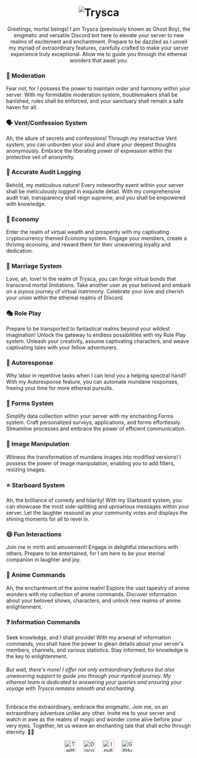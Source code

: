 <h1 align="center">
  <img alt="Trysca" title="Hi" src="http://readme-typing-svg.herokuapp.com?color=%14916702&size=45&lines=Trysca&center=true">
</h1>
<p align="center">
  Greetings, mortal beings! I am Trysca (previously known as Ghost Boy), the enigmatic and versatile Discord bot here to elevate your server to new realms of excitement and enchantment. Prepare to be dazzled as I unveil my myriad of extraordinary features, carefully crafted to make your server experience truly exceptional. Allow me to guide you through the ethereal wonders that await you:
</p>
<h3>
  👻 Moderation
</h3>
<p>
  Fear not, for I possess the power to maintain order and harmony within your server. With my formidable moderation system, troublemakers shall be banished, rules shall be enforced, and your sanctuary shall remain a safe haven for all.
</p>
<h3>
  🗣️ Vent/Confession System
</h3>
<p>
  Ah, the allure of secrets and confessions! Through my interactive Vent system, you can unburden your soul and share your deepest thoughts anonymously. Embrace the liberating power of expression within the protective veil of anonymity.
</p>
<h3>
  📜 Accurate Audit Logging
</h3>
<p>
  Behold, my meticulous nature! Every noteworthy event within your server shall be meticulously logged in exquisite detail. With my comprehensive audit trail, transparency shall reign supreme, and you shall be empowered with knowledge.
</p>
<h3>
  💼 Economy
</h3>
<p>
  Enter the realm of virtual wealth and prosperity with my captivating cryptocurrency themed Economy system. Engage your members, create a thriving economy, and reward them for their unwavering loyalty and dedication.
</p>
<h3>
  💑 Marriage System
</h3>
<p>
  Love, ah, love! In the realm of Trysca, you can forge virtual bonds that transcend mortal limitations. Take another user as your beloved and embark on a joyous journey of virtual matrimony. Celebrate your love and cherish your union within the ethereal realms of Discord.
</p>
<h3>
  🎭 Role Play
</h3>
<p>
  Prepare to be transported to fantastical realms beyond your wildest imagination! Unlock the gateway to endless possibilities with my Role Play system. Unleash your creativity, assume captivating characters, and weave captivating tales with your fellow adventurers.
</p>
<h3>
  🤖 Autoresponse
</h3>
<p>
  Why labor in repetitive tasks when I can lend you a helping spectral hand? With my Autoresponse feature, you can automate mundane responses, freeing your time for more ethereal pursuits.
</p>
<h3>
  📝 Forms System
</h3>
<p>
  Simplify data collection within your server with my enchanting Forms system. Craft personalized surveys, applications, and forms effortlessly. Streamline processes and embrace the power of efficient communication.
</p>
<h3>
  🎨 Image Manipulation
</h3>
<p>
  Witness the transformation of mundane images into modified versions! I possess the power of image manipulation, enabling you to add filters, resizing images.
</p>
<h3>
  ⭐ Starboard System
</h3>
<p>
  Ah, the brilliance of comedy and hilarity! With my Starboard system, you can showcase the most side-splitting and uproarious messages within your server. Let the laughter resound as your community votes and displays the shining moments for all to revel in.
</p>
<h3>
  😄 Fun Interactions
</h3>
<p>
  Join me in mirth and amusement! Engage in delightful interactions with others. Prepare to be entertained, for I am here to be your eternal companion in laughter and joy.
</p>
<h3>
  🌸 Anime Commands
</h3>
<p>
  Ah, the enchantment of the anime realm! Explore the vast tapestry of anime wonders with my collection of anime commands. Discover information about your beloved shows, characters, and unlock new realms of anime enlightenment.
</p>
<h3>
  ❓ Information Commands
</h3>
<p>
  Seek knowledge, and I shall provide! With my arsenal of information commands, you shall have the power to glean details about your server's members, channels, and various statistics. Stay informed, for knowledge is the key to enlightenment.
</p>
<h6>
  But wait, there's more! I offer not only extraordinary features but also unwavering support to guide you through your mystical journey. My ethereal team is dedicated to answering your queries and ensuring your voyage with Trysca remains smooth and enchanting.
</h6>
<p>
  Embrace the extraordinary, embrace the enigmatic. Join me, on an extraordinary adventure unlike any other. Invite me to your server and watch in awe as the realms of magic and wonder come alive before your very eyes. Together, let us weave an enchanting tale that shall echo through eternity. 👻✨
</p>
<p align="center">
  <a href="https://twitter.com/tryscabot" target="_blank"><img alt="Twitter" title="Twitter" height="32" width="32" src="https://svgshare.com/i/sp1.svg"></a>&nbsp;&nbsp;&nbsp;&nbsp;
  <a href="https://discord.gg/KgyT9VKM86" target="_blank"><img alt="Discord" title="Discord" height="32" width="32" src="https://svgshare.com/i/soe.svg"></a>&nbsp;&nbsp;&nbsp;&nbsp;
  <a href="https://discord.com/application-directory/859647964230582284" target="_blank"><img alt="Invite" title="Invite" height="32" width="32" src="https://i.imgur.com/ZISuhco.png"></a>&nbsp;&nbsp;&nbsp;&nbsp;
  <a href="https://github.com/trysca" target="_blank"><img alt="GitHub" title="GitHub" height="32" width="32" src="https://svgshare.com/i/t80.svg"></a>
</p>
